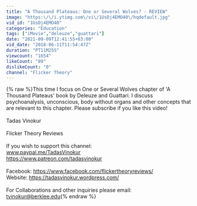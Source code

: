 ```yaml
---
title: "A Thousand Plateaus: One or Several Wolves? - REVIEW"
image: "https:\/\/i.ytimg.com\/vi\/1UsDj4EMO40\/hqdefault.jpg"
vid_id: "1UsDj4EMO40"
categories: "Education"
tags: ["iMovie","deleuze","guattari"]
date: "2021-09-09T12:41:55+03:00"
vid_date: "2018-06-11T11:54:47Z"
duration: "PT11M25S"
viewcount: "1654"
likeCount: "89"
dislikeCount: "0"
channel: "Flicker Theory"
---
```

{% raw %}This time I focus on One or Several Wolves chapter of 'A Thousand Plateaus' book by Deleuze and Guattari. I discuss psychoanalysis, unconscious, body without organs and other concepts that are relevant to this chapter. Please subscribe if you like this video! <br /><br />Tadas Vinokur <br /><br />Flicker Theory Reviews <br /><br />If you wish to support this channel: <br />www.paypal.me/TadasVinokur<br /><a rel="nofollow" target="blank" href="https://www.patreon.com/tadasvinokur">https://www.patreon.com/tadasvinokur</a><br /><br />Facebook: <a rel="nofollow" target="blank" href="https://www.facebook.com/flickertheoryreviews/">https://www.facebook.com/flickertheoryreviews/</a><br />Website: <a rel="nofollow" target="blank" href="https://tadasvinokur.wordpress.com/">https://tadasvinokur.wordpress.com/</a><br /><br />For Collaborations and other inquiries please email: tvinokur@berklee.edu{% endraw %}
